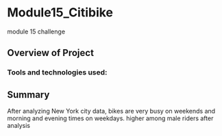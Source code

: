 # Module15_Citibike
 module 15 challenge

## Overview of Project


### Tools and technologies used:


## Summary

After analyzing New York city data, bikes are very busy on weekends and morning and evening times on weekdays. higher among male riders after analysis

